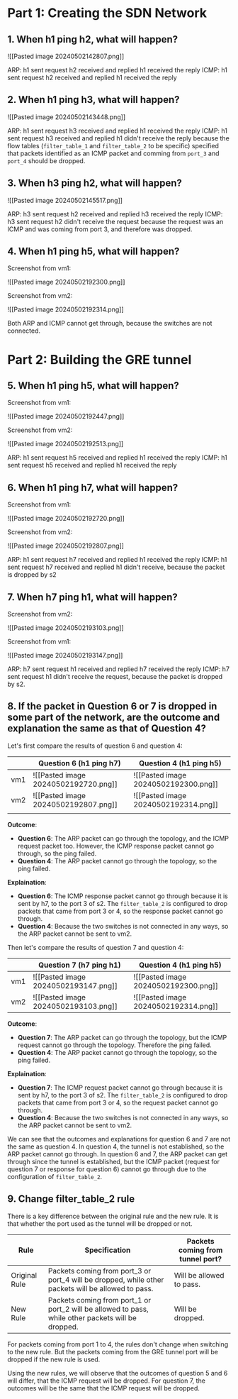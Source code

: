 # Part 1: Creating the SDN Network

## 1. When h1 ping h2, what will happen?

![[Pasted image 20240502142807.png]]

ARP:
h1 sent request
h2 received and replied
h1 received the reply
ICMP:
h1 sent request
h2 received and replied
h1 received the reply

## 2. When h1 ping h3, what will happen?

![[Pasted image 20240502143448.png]]

ARP:
h1 sent request
h3 received and replied
h1 received the reply
ICMP:
h1 sent request
h3 received and replied
h1 didn't receive the reply because the flow tables (`filter_table_1` and `filter_table_2` to be specific) specified that packets identified as an ICMP packet and comming from `port_3` and `port_4` should be dropped.

## 3. When h3 ping h2, what will happen?

![[Pasted image 20240502145517.png]]

ARP:
h3 sent request
h2 received and replied
h3 received the reply
ICMP:
h3 sent request
h2 didn't receive the request because the request was an ICMP and was coming from port 3, and therefore was dropped.

## 4. When h1 ping h5, what will happen?

Screenshot from vm1:

![[Pasted image 20240502192300.png]]

Screenshot from vm2:

![[Pasted image 20240502192314.png]]

Both ARP and ICMP cannot get through, because the switches are not connected.

# Part 2: Building the GRE tunnel

## 5. When h1 ping h5, what will happen?

Screenshot from vm1:

![[Pasted image 20240502192447.png]]

Screenshot from vm2:

![[Pasted image 20240502192513.png]]

ARP:
h1 sent request
h5 received and replied
h1 received the reply
ICMP:
h1 sent request
h5 received and replied
h1 received the reply

## 6. When h1 ping h7, what will happen?

Screenshot from vm1:

![[Pasted image 20240502192720.png]]

Screenshot from vm2:

![[Pasted image 20240502192807.png]]

ARP:
h1 sent request
h7 received and replied
h1 received the reply
ICMP:
h1 sent request
h7 received and replied
h1 didn't receive, because the packet is dropped by s2

## 7. When h7 ping h1, what will happen?

Screenshot from vm2:

![[Pasted image 20240502193103.png]]

Screenshot from vm1:

![[Pasted image 20240502193147.png]]

ARP:
h7 sent request
h1 received and replied
h7 received the reply
ICMP:
h7 sent request
h1 didn't receive the request, because the packet is dropped by s2.

## 8. If the packet in Question 6 or 7 is dropped in some part of the network, are the outcome and explanation the same as that of Question 4?

Let's first compare the results of question 6 and question 4:

|     | Question 6 (h1 ping h7)              | Question 4 (h1 ping h5)              |
| --- | ------------------------------------ | ------------------------------------ |
| vm1 | ![[Pasted image 20240502192720.png]] | ![[Pasted image 20240502192300.png]] |
| vm2 | ![[Pasted image 20240502192807.png]] | ![[Pasted image 20240502192314.png]] |
|     |                                      |                                      |

**Outcome**:

- **Question 6**: The ARP packet can go through the topology, and the ICMP request packet too. However, the ICMP response packet cannot go through, so the ping failed.
- **Question 4**: The ARP packet cannot go through the topology, so the ping failed.

**Explaination**:

- **Question 6**: The ICMP response packet cannot go through because it is sent by h7, to the port 3 of s2. The `filter_table_2` is configured to drop packets that came from port 3 or 4, so the response packet cannot go through.
- **Question 4**: Because the two switches is not connected in any ways, so the ARP packet cannot be sent to vm2.

Then let's compare the results of question 7 and question 4:

|     | Question 7 (h7 ping h1)              | Question 4 (h1 ping h5)              |
| --- | ------------------------------------ | ------------------------------------ |
| vm1 | ![[Pasted image 20240502193147.png]] | ![[Pasted image 20240502192300.png]] |
| vm2 | ![[Pasted image 20240502193103.png]] | ![[Pasted image 20240502192314.png]] |
**Outcome**:

- **Question 7**: The ARP packet can go through the topology, but the ICMP request cannot go through the topology. Therefore the ping failed.
- **Question 4**: The ARP packet cannot go through the topology, so the ping failed.

**Explaination**:

- **Question 7**: The ICMP request packet cannot go through because it is sent by h7, to the port 3 of s2. The `filter_table_2` is configured to drop packets that came from port 3 or 4, so the request packet cannot go through.
- **Question 4**: Because the two switches is not connected in any ways, so the ARP packet cannot be sent to vm2.

We can see that the outcomes and explanations for question 6 and 7 are not the same as question 4. In question 4, the tunnel is not established, so the ARP packet cannot go through. In question 6 and 7, the ARP packet can get through since the tunnel is established, but the ICMP packet (request for question 7 or response for question 6) cannot go through due to the configuration of `filter_table_2`.

## 9. Change filter_table_2 rule

There is a key difference between the original rule and the new rule. It is that whether the port used as the tunnel will be dropped or not.

| Rule          | Specification                                                                                      | Packets coming from tunnel port? |
| ------------- | -------------------------------------------------------------------------------------------------- | -------------------------------- |
| Original Rule | Packets coming from port_3 or port_4 will be dropped, while other packets will be allowed to pass. | Will be allowed to pass.         |
| New Rule      | Packets coming from port_1 or port_2 will be allowed to pass, while other packets will be dropped. | Will be dropped.                 |

For packets coming from port 1 to 4, the rules don't change when switching to the new rule. But the packets coming from the GRE tunnel port will be dropped if the new rule is used.

Using the new rules, we will observe that the outcomes of question 5 and 6 will differ, that the ICMP request will be dropped. For question 7, the outcomes will be the same that the ICMP request will be dropped.